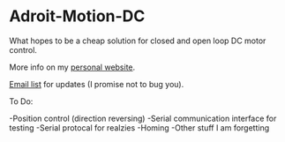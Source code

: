 # Adroit-Motion-DC

What hopes to be a cheap solution for closed and open loop DC motor control. 

More info on my [personal website](http://www.dylanthrush.com/2017/04/13/adroit-motion-dc-motor-controller-v0-1/ "Click me :3").

[Email list](https://goo.gl/forms/3taDReKKCc0vywla2 "Click this too") for updates (I promise not to bug you). 

To Do:

-Position control (direction reversing)
-Serial communication interface for testing
  -Serial protocal for realzies
-Homing
-Other stuff I am forgetting